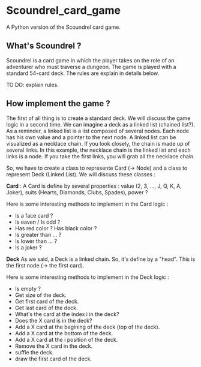 # Scoundrel_card_game
A Python version of the Scoundrel card game.

## What's Scoundrel ?

Scoundrel is a card game in which the player takes on the role of an adventurer who must traverse a dungeon.
The game is played with a standard 54-card deck. The rules are explain in details below.

TO DO: explain rules.

## How implement the game ?

The first of all thing is to create a standard deck. We will discuss the game logic in a second time.
We can imagine a deck as a linked list (chained list?). As a reminder, a linked list is a list composed of several nodes. Each node has his own value and a pointer to the next node. A linked list can be visualized as a necklace chain. If you look closely, the chain is made up of several links. In this example, the necklace chain is the linked list and each links is a node. If you take the first links, you will grab all the necklace chain.

So, we have to create a class to represente Card (-> Node) and a class to represent Deck (Linked List). We will discuss these classes :

**Card** :
A Card is define by several properties : value (2, 3, ..., J, Q, K, A, Joker), suits (Hearts, Diamonds, Clubs, Spades), power ?

Here is some interesting methods to implement in the Card logic :
- Is a face card ?
- Is eaven / Is odd ?
- Has red color ? Has black color ?
- Is greater than ... ?
- Is lower than ... ?
- Is a joker ?

**Deck**
As we said, a Deck is a linked chain. So, it's define by a "head". This is the first node (-> the first card).

Here is some interesting methods to implement in the Deck logic :
- Is empty ?
- Get size of the deck.
- Get first card of the deck.
- Get last card of the deck.
- What's the card at the index i in the deck?
- Does the X card is in the deck?
- Add a X card at the begining of the deck (top of the deck).
- Add a X card at the bottom of the deck.
- Add a X card at the i position of the deck.
- Remove the X card in the deck.
- suffle the deck.
- draw the first card of the deck.
